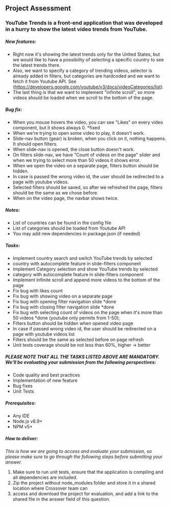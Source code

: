 ## Project Assessment

### YouTube Trends is a front-end application that was developed in a hurry to show the latest video trends from YouTube.

##### New features:
* Right now it's showing the latest trends only for the United States, 
but we would like to have a possibility of selecting a specific country to see the latest 
trends there. 
* Also, we want to specify a category of trending videos, selector is already added 
in filters, but categories are hardcoded and we want to fetch it from Youtube API. See 
(https://developers.google.com/youtube/v3/docs/videoCategories/list). 
* The last thing is that we want to implement "infinite scroll", 
so more videos should be loaded when we scroll to the bottom of the page.

##### Bug fix:
* When you mouse hovers the video, you can see "Likes" on every video component, but it shows always 0. *fixed
* When we're trying to open some video to play, it doesn't work.
* Slide-nav button (gear) is broken, when you click on it, nothing happens. It should open filters.
* When slide-nav is opened, the close button doesn't work.
* On filters slide-nav, we have "Count of videos on the page" slider and when we trying to select more than 
50 videos it shows error.
* When we open the video on a separate page, filters button should be hidden.
* In case is passed the wrong video id, the user should be redirected to a page with youtube videos.
* Selected filters should be saved, so after we refreshed the page, filters should be the same as we chose before.
* When on the video page, the navbar shows twice. 

##### Notes:
* List of countries can be found in the config file
* List of categories should be loaded from Youtube API
* You may add new dependencies in package.json (if needed)

##### Tasks:
* Implement country search and switch YouTube trends by selected 
* country with autocomplete feature in slide-filters component
* Implement Category selection and show YouTube trends by selected 
* category with autocomplete feature in slide-filters component
* Implement Infinite scroll and append more videos to the bottom of the page
* Fix bug with likes count
* Fix bug with showing video on a separate page
* Fix bug with opening filter navigation slide *done
* Fix bug with closing filter navigation slide *done
* Fix bug with selecting count of videos on the page when it's more than 50 videos *done (youtube only permits from 1-50);
* Filters button should be hidden when opened video page
* In case if passed wrong video id, the user should be redirected on a page with youtube videos list
* Filters should be the same as selected before on page refresh
* Unit tests coverage should be not less than 60%, higher -> better

##### PLEASE NOTE THAT ALL THE TASKS LISTED ABOVE ARE MANDATORY. We'll be evaluating your submission from the following perspectives:
* Code quality and best practices
* Implementation of new feature
* Bug fixes
* Unit Tests

##### Prerequisites:
* Any IDE
* Node.js v8.9+
* NPM v5+

##### How to deliver:
*This is how we are going to access and evaluate your submission, so please make sure to go 
through the following steps before submitting your answer.*

1. Make sure to run unit tests, ensure that the application is compiling and all dependencies are included.
2. Zip the project without node_modules folder and store it in a shared location where Crossover team can 
3. access and download the project for evaluation, and add a link to the shared file in the answer field of this question.